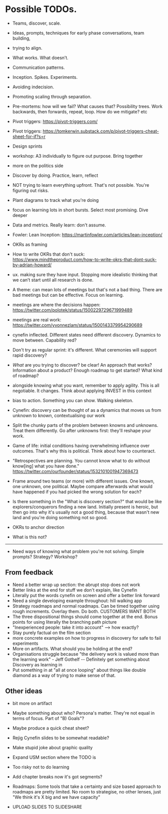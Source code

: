 # Possible TODOs.


* Teams, discover, scale.
* Ideas, prompts, techniques for early phase conversations, team building,
* trying to align.
* What works. What doesn’t. 
* Communication patterns.
* Inception. Spikes. Experiments.
* Avoiding indecision. 
* Promoting scaling through separation.
* Pre-mortems: how will  we fail? What causes that? Possibility trees. Work backwards, then forwards, repeat, loop. How do we mitigate? etc
* Pivot triggers: https://pivot-triggers.com/
* Pivot triggers: https://tomkerwin.substack.com/p/pivot-triggers-cheat-sheet-for-if?s=r
* Design sprints
* workshop: A3 individually to figure out purpose. Bring together
* more on the politics side
* Discover by doing. Practice, learn, reflect
* NOT trying to learn everything upfront. That's not possible. You're figuring out risks.
* Plant diagrams to track what you're doing
* focus on learning lots in short bursts. Select most promising. Dive deeper
* Data and metrics. Really learn: don't assume.
* Fowler: Lean Inception: https://martinfowler.com/articles/lean-inception/
* OKRs as framing
* How to write OKRs that don't suck: https://www.mindtheproduct.com/how-to-write-okrs-that-dont-suck-by-adrian-howard/
* ux. making sure they have input. Stopping more idealistic thinking that we can’t start until all research is done.
* A theme: can mean lots of meetings but that's not a bad thing. There are bad meetings but can be effective. Focus on learning.
* meetings are where the decisions happen: https://twitter.com/polotek/status/1500229729671999489
* meetings are real work: https://twitter.com/yvonnezlam/status/1500143379954290689
* cynefin inflected. Different states need different discovery. Dynamics to move between. Capability red?
* Don't try as regular sprint: it's different. What ceremonies will support rapid discovery?

* _What_ are you trying to discover? be clear! An approach that works? Information about a product? Enough roadmap to get started? What kind of roadmap?
  
* alongside knowing what you want, remember to apply agility. This is all negotiable. It changes. Think about applying INVEST in this context
* bias to action. Something you can show. Walking skeleton.
* Cynefin: discovery can be thought of as a dynamics that moves us from unknown to known, contextualising our work

* Split the chunky parts of the problem between knowns and unknowns. Treat them differently. Go after unknowns first: they'll reshape your work.
* Game of life: initial conditions having overwhelming influence over outcomes. That's why this is political. Think about how to counteract.
* "Retrospectives are planning. You cannot know what to do without know[ing] what you have done." https://twitter.com/ourfounder/status/1532101001947369473
* Frame around two teams (or more) with different issues. One known, one unknown, one political. Maybe compare afterwards what would have happened if you had picked the wrong solution for each?
* Is there something in the "What is discovery section?" that would be like explorers/conquerors finding a new land. Initially present is heroic, but then go into why it's usually not a good thing, because that wasn't new land and you're doing something not so good.
* OKRs to anchor direction
* What is this not?
---
* Need ways of knowing what problem you're not solving. Simple prompts? Strategy? Workshop?


## From feedback

* Need a better wrap up section: the abrupt stop does not work
* Better links at the end for stuff we don't explain, like Cynefin
* Literally put the words cynefin on screen and offer a better link forward
* Need a single developing example throughout: hill walking app
* Strategy roadmaps and normal roadmaps. Can be timed together using rough increments. Overlay them. Do both. CUSTOMERS WANT BOTH
* The three dispositional things should come together at the end. Bonus points for using literally the branching path picture
* "Inexperienced people: take it into account" --> how exactly?
* Stay purely factual on the film section
* more concrete examples on how to progress in discovery for safe to fail experiments
* More on artifacts. What should you be holding at the end?
* Organisations struggle because "the delivery work is valued more than the learning work" - Jeff Gothelf -- Definitely get something about Discovery as learning in
* Put something in at "all at once looping" about things like double diamond as a way of trying to make sense of that.



## Other ideas

* bit more on artifact
* Maybe something about who? Persona's matter. They're not equal in terms of focus. Part of "B) Goals"?
* Maybe produce a quick cheat sheet?
* Rejig Cynefin slides to be somewhat readable?
* Make stupid joke about graphic quality
* Expand USM section where the TODO is

* Too risky not to do learning
* Add chapter breaks now it's got segments?
* Roadmaps: Some tools that take a certainty and size based approach to roadmaps are pretty limited. No room to strategise, no other lenses, just "We think it's X big and we have capacity"

* UPLOAD SLIDES TO SLIDESHARE